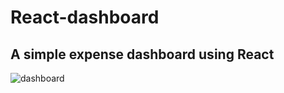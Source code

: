 # React-dashboard
## A simple expense dashboard using React
![dashboard](https://github.com/srinjoy-26/React-dashboard/assets/91176055/ca33a557-8d3d-4cf7-9c51-15c33a26b0bc)

